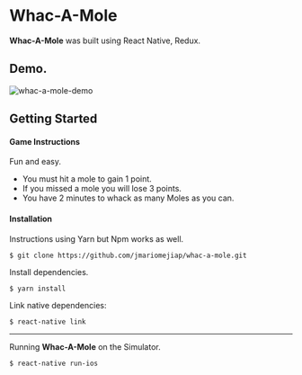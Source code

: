 # Whac-A-Mole

**Whac-A-Mole** was built using React Native, Redux.

## Demo.

![whac-a-mole-demo](https://user-images.githubusercontent.com/22829270/40080988-8e339a34-5841-11e8-96df-202869472e8c.gif)




## Getting Started
#### Game Instructions

Fun and easy.

*  You must hit a mole to gain 1 point.
*  If you missed a mole you will lose 3 points.
*  You have 2 minutes to whack as many Moles as you can.


#### Installation
Instructions using Yarn but Npm works as well.

```
$ git clone https://github.com/jmariomejiap/whac-a-mole.git
```

Install dependencies.


```
$ yarn install
```


Link native dependencies:
```
$ react-native link
```
_____ 


Running **Whac-A-Mole** on the Simulator.
```
$ react-native run-ios
```



